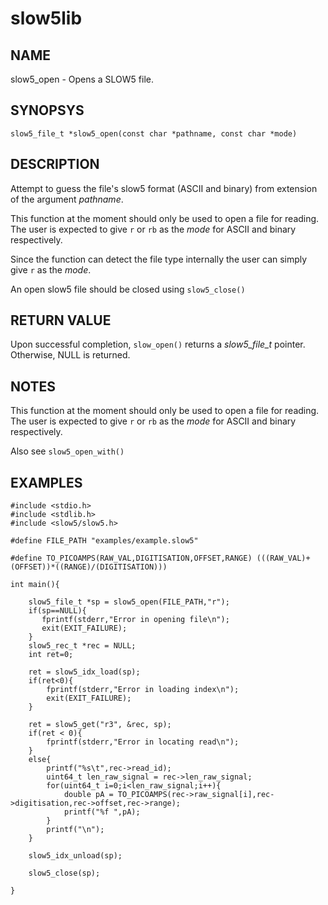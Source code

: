 # slow5lib

## NAME
slow5_open - Opens a SLOW5 file.

## SYNOPSYS
`slow5_file_t *slow5_open(const char *pathname, const char *mode)`

## DESCRIPTION
Attempt to guess the file's slow5 format (ASCII and binary) from extension of the argument *pathname*. 

This function at the moment should only be used to open a file for reading. The user is expected to give `r` or `rb` as the *mode* for ASCII and binary respectively.

Since the function can detect the file type internally the user can simply give `r` as the *mode*.

An open slow5 file should be closed using `slow5_close()`


## RETURN VALUE
Upon successful completion, `slow_open()` returns a *slow5_file_t* pointer. Otherwise, NULL is returned.

## NOTES
This function at the moment should only be used to open a file for reading. The user is expected to give `r` or `rb` as the *mode* for ASCII and binary respectively.

Also see `slow5_open_with()`

## EXAMPLES

```
#include <stdio.h>
#include <stdlib.h>
#include <slow5/slow5.h>

#define FILE_PATH "examples/example.slow5"

#define TO_PICOAMPS(RAW_VAL,DIGITISATION,OFFSET,RANGE) (((RAW_VAL)+(OFFSET))*((RANGE)/(DIGITISATION)))

int main(){

    slow5_file_t *sp = slow5_open(FILE_PATH,"r");
    if(sp==NULL){
       fprintf(stderr,"Error in opening file\n");
       exit(EXIT_FAILURE);
    }
    slow5_rec_t *rec = NULL;
    int ret=0;

    ret = slow5_idx_load(sp);
    if(ret<0){
        fprintf(stderr,"Error in loading index\n");
        exit(EXIT_FAILURE);
    }

    ret = slow5_get("r3", &rec, sp);
    if(ret < 0){
        fprintf(stderr,"Error in locating read\n");
    }
    else{
        printf("%s\t",rec->read_id);
        uint64_t len_raw_signal = rec->len_raw_signal;
        for(uint64_t i=0;i<len_raw_signal;i++){
            double pA = TO_PICOAMPS(rec->raw_signal[i],rec->digitisation,rec->offset,rec->range);
            printf("%f ",pA);
        }
        printf("\n");
    }

    slow5_idx_unload(sp);

    slow5_close(sp);

}
```
